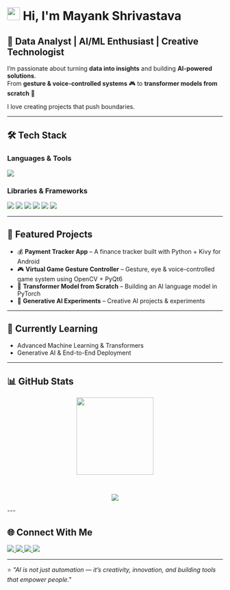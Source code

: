 # <img src="https://raw.githubusercontent.com/MartinHeinz/MartinHeinz/master/wave.gif" width="30px" height="30px">  Hi, I'm Mayank Shrivastava  

## 🚀 Data Analyst | AI/ML Enthusiast | Creative Technologist  

I’m passionate about turning **data into insights** and building **AI-powered solutions**.  
From **gesture & voice-controlled systems** 🎮 to **transformer models from scratch** 🤖 

I love creating projects that push boundaries.  

---

## 🛠️ Tech Stack  

### Languages & Tools  
<p align="left">
  <img src="https://skillicons.dev/icons?i=python,cpp,js,html,css,sqlite,git,github,vscode,jupyter" />
</p>

### Libraries & Frameworks  
<p align="left">
  <img src="https://skillicons.dev/icons?i=pytorch,tensorflow" />
  <img src="https://img.shields.io/badge/Scikit--learn-F7931E?style=for-the-badge&logo=scikit-learn&logoColor=white"/>
  <img src="https://img.shields.io/badge/OpenCV-5C3EE8?style=for-the-badge&logo=opencv&logoColor=white"/>
  <img src="https://img.shields.io/badge/MediaPipe-009688?style=for-the-badge&logo=google&logoColor=white"/>
  <img src="https://img.shields.io/badge/Pandas-150458?style=for-the-badge&logo=pandas&logoColor=white"/>
  <img src="https://img.shields.io/badge/Numpy-013243?style=for-the-badge&logo=numpy&logoColor=white"/>
</p>

---

## 📌 Featured Projects  
- 💰 **Payment Tracker App** – A finance tracker built with Python + Kivy for Android  
- 🎮 **Virtual Game Gesture Controller** – Gesture, eye & voice-controlled game system using OpenCV + PyQt6  
- 🤖 **Transformer Model from Scratch** – Building an AI language model in PyTorch  
- 🎨 **Generative AI Experiments** – Creative AI projects & experiments  

---

## 🌱 Currently Learning  
- Advanced Machine Learning & Transformers  
- Generative AI & End-to-End Deployment  

---

## 📊 GitHub Stats  

<p align="center">
  <img src="https://github-readme-stats.vercel.app/api?username=mayk9252m&show_icons=true&theme=tokyonight" height="180"/>
</p>
<br>
<p align="center">
  <img src="https://github-readme-stats.vercel.app/api/top-langs/?username=mayk9252m&layout=compact&theme=dark&hide=html,css"/>
</p>
---

## 🌐 Connect With Me  

<p align="left">
  <a href="https://www.linkedin.com/in/mayank-shrivastava-681974234/" target="_blank">
    <img src="https://img.shields.io/badge/LinkedIn-0077B5?style=for-the-badge&logo=linkedin&logoColor=white"/>
  </a>
  <a href="https://leetcode.com/u/mayk9252m/" target="_blank">
    <img src="https://img.shields.io/badge/LeetCode-FFA116?style=for-the-badge&logo=leetcode&logoColor=white"/>
  </a>
  <a href="https://www.kaggle.com/mayank2005" target="_blank">
    <img src="https://img.shields.io/badge/Kaggle-20BEFF?style=for-the-badge&logo=kaggle&logoColor=white"/>
  </a>
  <a href="mailto:mayankshrivastava179@gmail.com">
    <img src="https://img.shields.io/badge/Email-D14836?style=for-the-badge&logo=gmail&logoColor=white"/>
  </a>
</p>

---

⭐️ *"AI is not just automation — it’s creativity, innovation, and building tools that empower people."*  
